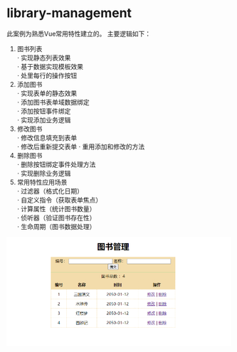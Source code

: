 # library-management
此案例为熟悉Vue常用特性建立的。
主要逻辑如下： 
1. 图书列表  
· 实现静态列表效果  
· 基于数据实现模板效果  
· 处里每行的操作按钮   
2. 添加图书  
· 实现表单的静态效果  
· 添加图书表单域数据绑定  
· 添加按钮事件绑定  
· 实现添加业务逻辑  
3. 修改图书   
· 修改信息填充到表单  
· 修改后重新提交表单 
· 重用添加和修改的方法  
4. 删除图书  
· 删除按钮绑定事件处理方法  
· 实现删除业务逻辑  
5. 常用特性应用场景  
· 过滤器（格式化日期）  
· 自定义指令（获取表单焦点）  
· 计算属性（统计图书数量）  
· 侦听器（验证图书存在性）  
· 生命周期（图书数据处理）  



![image](https://github.com/Tomatoes-dj/library-management/blob/master/%E5%9B%BE%E4%B9%A6%E7%AE%A1%E7%90%86demo.png)
